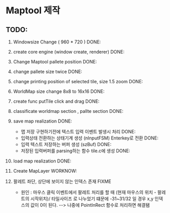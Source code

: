 # Maptool 제작

## TODO:
01. Windowsize Change ( 960 * 720 ) DONE:

02. create core engine (window create, renderer) DONE:

03. Change Maptool pallete position DONE:

04. change pallete size twice DONE:

05. change printing position of selected tile, size 1.5 zoom DONE:

06. WorldMap size change 8x8 to 16x16 DONE:

07. create func putTile click and drag DONE:

08. classificate worldmap section , pallte section DONE:

09. save map realization DONE:  
    + 맵 저장 구현하기전에 텍스트 입력 이벤트 발생시 처리 DONE:
    + 입력상태 전환하는 상태기계 생성 (nInputFSM) Enterkey로 전환 DONE:
    + 입력 텍스트 저장하는 버퍼 생성 (szBuf) DONE:
    + 저장된 입력버퍼를 parsing하는 함수 tile.c에 생성 DONE:

10. load map realization DONE:

11. Create MapLayer WORKNOW:

11. 팔레트 좌단, 상단에 보이지 않는 인덱스 존재 FIXME
    + 원인 : 마우스 클릭 이벤트에서 팔레트 처리를 할 때 (현재 마우스의 위치 - 팔레트의 시작위치)/ 타일사이즈 로 나누었기 떄문에 -31~31/32 일 경우 x,y 인덱스의 값이 0이 된다. --> 나중에 PointInRect 함수로 처리하면 해결됌